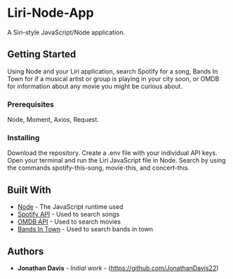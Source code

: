 # Liri-Node-App

A Siri-style JavaScript/Node application.

## Getting Started

Using Node and your Liri application, search Spotify for a song, Bands In Town for if a musical artist or group is playing in your city
soon, or OMDB for information about any movie you might be curious about.

### Prerequisites

Node, Moment, Axios, Request.

### Installing

Download the repository. Create a .env file with your individual API keys. Open your terminal and run the Liri JavaScript file in Node.
Search by using the commands spotify-this-song, movie-this, and concert-this.

## Built With

* [Node](https://nodejs.org/api/http.html) - The JavaScript runtime used
* [Spotify API](https://developer.spotify.com/documentation/web-api/) - Used to search songs
* [OMDB API](http://www.omdbapi.com/) - Used to search movies
* [Bands In Town](https://manager.bandsintown.com/support/bandsintown-api) - Used to search bands in town

## Authors

* **Jonathan Davis** - *Initial work* - (https://github.com/JonathanDavis22)
